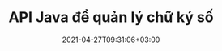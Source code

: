 ---
############################# Static ############################
layout: "product"
date: 2021-04-27T09:31:06+03:00
draft: false

product: "Signature"
product_tag: "signature"
platform: "Java"
platform_tag: "java"

############################# Head ############################
head_title: "API chữ ký số Java, thêm chữ ký điện tử vào PDF Word Excel Image"
head_description: "API chữ ký số Java. Thư viện chữ ký điện tử để ký điện tử PDF, Microsoft Word, bảng tính Excel, bản trình bày PowerPoint & định dạng tài liệu hình ảnh."

############################# Header ############################
title: "API Java để quản lý chữ ký số"
description: "Quản lý Chữ ký điện tử của Hình ảnh, Mã QR, Mã vạch, Siêu dữ liệu, Văn bản & Loại tem trong Ứng dụng Java để Ký Hình ảnh & Định dạng Tệp Tài liệu Kỹ thuật số."
button:
    enable: true

############################# SubMenu ############################
submenu:
    enable: true
    
    left:
        img_alt: "GroupDocs.Signature for Java"
        image: "https://www.groupdocs.cloud/templates/groupdocs/images/product-logos/groupdocs-signature-java.png"
        product: "GroupDocs.Signature"
        platform: "Java"

    middle:
        button:
            # button loop
            - link: "#overview"
              text: "Tổng quan"

            # button loop
            - link: "#features"
              text: "Đặc trưng"

            # button loop
            - link: "#support"
              text: "Ủng hộ"

            # button loop
            - link: "https://products.groupdocs.app/signature"
              text: "Bản thử trực tiếp"

            # button loop
            - link: "https://purchase.groupdocs.com/pricing/signature/java"
              text: "định giá"

    right:
        link_download: "https://downloads.groupdocs.com/signature"
        link_learn: "https://docs.groupdocs.com/signature/java/"
        link_buy: "https://purchase.groupdocs.com"

############################# Overview ############################
overview:
    enable: true
    content: |
      GroupDocs.Signature for Java API giúp bạn phát triển các ứng dụng Java có chức năng chữ ký điện tử để ký các tài liệu kỹ thuật số có định dạng được hỗ trợ mà không cần cài đặt bất kỳ phần mềm bên ngoài nào. Nó hỗ trợ thao tác và quản lý nhiều loại chữ ký điện tử khác nhau như Hình ảnh, Mã vạch, Mã QR, Tem, Văn bản, Quang học và Siêu dữ liệu. Tất cả các tài liệu kinh doanh điện tử của bạn như Microsoft Office Word, bản trình bày PowerPoint, bảng tính Excel, hình ảnh và tệp PDF đều có thể được ký điện tử bằng cách tùy chỉnh các thuộc tính chữ ký, ví dụ: bóng, kích thước, căn chỉnh và nhiều hơn nữa theo yêu cầu của bạn. Thư viện chữ ký số rất đơn giản và nhẹ, bao gồm một tệp DLL duy nhất có thể được tích hợp dễ dàng trong một ứng dụng Java mới hoặc hiện có.  

      Thông qua API GroupDocs.Signature cho Java, bạn có thể tải tất cả các chứng chỉ đã đăng ký từ hệ thống hoặc định vị các chữ ký hiện có bằng tìm kiếm nâng cao và đơn giản. Các tùy chọn để làm việc với các tài liệu được bảo vệ bằng mật khẩu, chỉ định các thuộc tính chữ ký phổ biến (kích thước văn bản, độ mờ, xoay, xác minh, thuộc tính phông chữ, tùy chọn màu, số trang, chiều rộng, trên cùng, bên trái, v.v.) và hỗ trợ triển khai các loại Chữ ký điện tử khác nhau làm cho nó trở nên đáng tin cậy Giải pháp quản lý chữ ký điện tử cho các tài liệu kỹ thuật số.  

      GroupDocs.Signature for Java tương thích với mọi phiên bản Java và hỗ trợ các hệ điều hành phổ biến (Windows, Linux, MacOS) có khả năng chạy Java runtime
    tabs:
      enable: true
      
      ## TAB ONE ##
      tab_one:
        description: |
          Đó là tổng quan về GroupDocs.Signature faetures cho Java:
      
        right:
          enable: true
          icon: "fab fa-html5"
          title: "Các loại chữ ký"
          content: |
            * Chữ ký văn bản
            * Chữ ký hình ảnh
            * Chữ ký số
            * Chữ ký mã QR
            * Chữ ký mã vạch
            * Chữ ký đóng dấu
            * Chữ ký trường biểu mẫu
      
      ## TAB TWO ##
      tab_two:
        description: |
          API ký điện tử Java hỗ trợ [các định dạng tệp tài liệu](https://docs.groupdocs.com/signature/java/supported-document-formats/) như được liệt kê bên dưới.

        left:
          enable: true
          table:
            # table loop
            - title: "Microsoft Office"
              content: |
                * **Word:** DOC, DOCX, DOCM, DOT, DOTX, DOTM, RTF, TXT
                * **Excel:** XLS, XLSX, XLSM, XLSB, XLTM, XLT, XLTM, XLTX, XLAM, SXC, SpreadsheetML
                * **PowerPoint:** PPT, PPTX, PPS, PPSX, PPSM, POT, POTM, POTX, PPTM

        right:
          enable: true
          table:
            # table loop
            - title: "Images & Other Formats"
              content: |
                * **Hình ảnh**: JPG, BMP, PNG, TIFF, GIF, DCM, WEBP
                * **OpenDocument**: ODT, OTT, OTS, ODS, ODP, OTP, ODG
                * **Jpeg2000**: JP2, JPF, JPX, J2K, J2C, JPM
                * **Siêu tệp**: EMF, WMF, CMX
                * **Cầm tay**: PDF
                * **Đồ họa Vector có thể mở rộng**: CDR, SVG
                * **Adobe Photoshop**: PSD
                * **Người khác**: DJVU

      ## TAB THREE ##
      tab_three:
        description: |
          GroupDocs.Signature cho Java hỗ trợ các Hệ điều hành, Khung & Trình quản lý gói sau:
        
        left:
          enable: true
          table:
            # table loop
            - icon: "fab fa-windows"
              title: "Các hệ điều hành"
              content: |
                * Microsoft Windows Desktop
                * Microsoft Windows Server
                * Linux
                * MacOS

            # table loop
            - icon: "fas fa-code"
              title: "Khung được hỗ trợ"
              content: |
                * Java 7 (1.7) and above

        right:
          enable: true
          table:
            # table loop
            - icon: "fas fa-cogs"
              title: "Môi trường phát triển"
              content: |
                * NetBeans
                * IntelliJ IDEA
                * Eclipse
            # table loop
            - icon: "fas fa-tools"
              title: "Xây dựng công cụ tự động hóa"
              content: |
                * Maven

############################# Features ############################
features:
    enable: true
    title: "Tính năng GroupDocs.Signature cho Java"

    feature:
      # feature loop
      - icon: "fas fa-copy"
        content: "Tạo, đọc, sửa đổi, ẩn và xóa chữ ký điện tử khỏi các định dạng tài liệu được hỗ trợ"

      # feature loop
      - icon: "fas fa-eye"
        content: "Truy cập tài liệu được ký từ luồng, đường dẫn tương đối hoặc đường dẫn tuyệt đối"

      # feature loop
      - icon: "fas fa-bolt"
        content: "Áp dụng chữ ký văn bản cho tài liệu, bảng tính, bản trình bày, hình ảnh và tệp PDF"
      
      # feature loop
      - icon: "fas fa-file-powerpoint"
        content: "Thêm Chữ ký văn bản dưới dạng Chú thích, Hình dán, Hình ảnh vào Tệp PDF cũng Định cấu hình Kiểu & Màu"

      # feature loop
      - icon: "fas fa-code"
        content: "Ký tài liệu PDF, tệp hình ảnh và nhận đầu ra ở định dạng tệp khác nhau"

      # feature loop
      - icon: "fas fa-cloud"
        content: "Ký điện tử hình ảnh với chữ ký văn bản dưới dạng hình mờ & thêm độ trong suốt, xoay vòng chữ ký điện tử"

      # feature loop
      - icon: "fas fa-remove-format"
        content: "Tìm kiếm Chứng chỉ & Ký Tài liệu Microsoft Word, Excel và PDF bằng Chứng chỉ Kỹ thuật số"

      # feature loop
      - icon: "fas fa-comment-slash"
        content: "Ký định dạng tài liệu xử lý văn bản với hình mờ văn bản gốc"

      # feature loop
      - icon: "fas fa-location-arrow"
        content: "Sử dụng Mã QR, Mã vạch để ký các tệp Word, Slide, Cell, PDF & Image"

      # feature loop
      - icon: "fas fa-border-all"
        content: "Định cấu hình và áp dụng chữ ký đóng dấu cho các định dạng tệp được hỗ trợ an toàn"

      # feature loop
      - icon: "fas fa-wrench"
        content: "Thiết lập và gán chữ ký hình ảnh cho tài liệu, bảng tính, bản trình bày, hình ảnh và tệp PDF"

      # feature loop
      - icon: "fas fa-columns"
        content: "Định cấu hình Thuộc tính chữ ký, ví dụ: Giao diện, Lề, Căn chỉnh, v.v."

      # feature loop
      - icon: "fas fa-file-word"
        content: "Áp dụng chữ ký số cho tài liệu được bảo vệ bằng mật khẩu"

      # feature loop
      - icon: "fas fa-envelope"
        content: "Thực hiện Xác minh Văn bản của Tài liệu PDF bằng Trình xử lý Chữ ký"

      # feature loop
      - icon: "fas fa-print"
        content: "Xác minh kỹ thuật số các tài liệu Word, Cell, PDF với các bộ chứa chứng chỉ .CER và .PFX"

      # feature loop
      - icon: "fas fa-file-archive"
        content: "Chỉ định các loại đơn vị đo lường khác nhau (ví dụ: Mi-li-mét, Pixel, v.v.) cho chữ ký văn bản PDF"

      # feature loop
      - icon: "fas fa-lock"
        content: "Lấy thông tin tài liệu qua tệp hoặc URL - Thêm chữ ký trường biểu mẫu vào tài liệu PDF"

      # feature loop
      - icon: "fas fa-file-code"
        content: "Thêm Đối tượng Dữ liệu Tùy chỉnh, VCard Nhúng, Email, EPC, MeCard hoặc Đối tượng Sự kiện vào Mã QR"
      
      # feature loop
      - icon: "fas fa-fill-drip"
        content: "Áp dụng các kiểu cọ khác nhau cho chữ ký, ví dụ: Gradient, Radial, Solid và Texture Brush"

      # feature loop
      - icon: "fas fa-file-excel"
        content: "Ký tên vào tài liệu Nằm ở FTP hoặc Azure Cloud Storage"

      # feature loop
      - icon: "fas fa-heading"
        content: "Đặt Căn chỉnh Văn bản bên trong Hình dạng cho Tài liệu, Trang trình bày, Hình ảnh & Tệp PDF"

      # feature loop
      - icon: "fas fa-project-diagram"
        content: "Tìm kiếm, Xác minh và Ký điện tử Tài liệu Bản trình bày PowerPoint"

      # feature loop
      - icon: "fas fa-cube"
        content: "Đặt chữ ký bằng pixel trong tài liệu di động & định vị văn bản cho chữ ký đóng dấu"

      # feature loop
      - icon: "fab fa-uncharted"
        content: "Thực hiện chữ ký tem hình chữ nhật với các góc tròn"

       # feature loop
      - icon: "fab fa-uncharted"
        content: "Mở rộng chữ ký mã vạch & mã QR với nội dung dữ liệu hình ảnh"

       # feature loop
      - icon: "fab fa-uncharted"
        content: "Thêm chữ ký siêu dữ liệu được mã hóa trong khi làm việc với các tùy chọn ký và tìm kiếm"

       # feature loop
      - icon: "fab fa-uncharted"
        content: "Nhúng Đối tượng Tùy chỉnh vào Chữ ký Siêu dữ liệu trong Word, Excel và Bản trình bày"

    more_feature:
      # more_feature_loop
      - title: "Dễ dàng Định cấu hình & Áp dụng Chữ ký điện tử"
        content: |
          API GroupDocs.Signature cho Java cho phép định cấu hình và thêm chữ ký điện tử vào các định dạng tài liệu được hỗ trợ. Sau đây là một ví dụ mã cho thấy việc áp dụng chữ ký văn bản cho tệp PDF đơn giản như thế nào:

          ```java
          Signature signature = new Signature("sample.pdf");

          TextSignOptions options = new TextSignOptions("John Smith");
          // đặt vị trí chữ ký
          options.setLeft(100);
          options.setTop(100);
          
          // đặt chữ ký hình chữ nhật
          options.setWidth(100);
          options.setHeight(30);

          // đặt màu văn bản và phông chữ
          options.setForeColor(Color.RED);
          SignatureFont signatureFont = new SignatureFont();
          signatureFont.setSize(12);
          signatureFont.setFamilyName("Comic Sans MS");
          options.setFont(signatureFont);
          options.setSignatureImplementation(TextSignatureImplementation.Sticker)

          // ký tài liệu vào hồ sơ
          signature.sign("sample_signed.pdf", options);
          ```

      # more_feature_loop
      - title: "Các loại mã hóa mã vạch được hỗ trợ cho eSignature"
        content: |
          Sử dụng API GroupDocs.Signature cho Java, bạn có thể áp dụng Chữ ký mã vạch và mã QR cho các định dạng tệp được hỗ trợ. GroupDocs.Signature cho Java hỗ trợ rất nhiều loại mã hóa mã vạch để đáp ứng hầu hết các yêu cầu. Các loại mã hóa mã vạch được hỗ trợ bao gồm, Mã 11, Mã 128, Mã 16K/32, Mã Databar, GS1 Codeblock, ISBN, ISMN, ISSN, ITF16, Pdf147, EAN8, EAN13, EAN14, UPCA, UPCE, ITF14, Code39 Standard và Mã39 mở rộng.

          Tương tự, API GroupDocs.Signature cho Java cho phép bạn sử dụng các loại mã QR, chẳng hạn như QR, Aztec và Ma trận dữ liệu. Các loại mã hóa QR-Code được hỗ trợ bao gồm Aztec, DataMatrix, GS1 DataMatrix và GS1 QR.

      # more_feature_loop
      - title: "Tìm kiếm chữ ký & chứng chỉ"
        content: |
          Thông qua API GroupDocs.Signature cho Java, bạn có thể tìm kiếm chữ ký Mã QR và Mã vạch trong mọi tài liệu, bản trình bày, bảng tính, hình ảnh cũng như tệp PDF và tìm nạp kết quả tìm kiếm. Bạn cũng có thể tìm kiếm đối tượng dữ liệu tùy chỉnh từ các tài liệu được ký bằng Chữ ký Mã QR cũng như Tìm kiếm Đối tượng Email và VCard Chuẩn từ các Tài liệu được ký bằng Mã QR. Xác minh văn bản được mã hóa của chữ ký QR-Code cũng như tìm kiếm chữ ký siêu dữ liệu trong tài liệu PDF cũng được hỗ trợ. Áp dụng các tiêu chí tìm kiếm bổ sung cho chữ ký số của Words & Cells Documents.  

          Tùy chọn tìm kiếm cũng khả dụng đối với chữ ký siêu dữ liệu đối với tài liệu từ, trang trình bày và bảng tính, trong khi tìm kiếm trường biểu mẫu khả dụng đối với tài liệu PDF.

      # more_feature_loop
      - title: "Định cấu hình Thuộc tính chữ ký điện tử"
        content: |
          Để nâng cao UX của người dùng cuối API GroupDocs.Signature cho Java cung cấp rất nhiều thuộc tính có thể được cấu hình khá dễ dàng. Bạn có thể đặt các tùy chọn phông chữ và màu sắc (Màu nền, Màu nền trước, Đậm, Nghiêng, Gạch chân, Họ phông chữ, Cỡ chữ, v.v.), Tùy chọn nền và viền (Màu nền, Độ trong suốt của nền, Màu viền, Kiểu gạch ngang viền, Độ đậm của viền, Độ trong suốt của đường viền, v.v.), Lề chữ ký (Trái, Trên, Chiều rộng, Chiều cao, Khoảng đệm, v.v.) và Thiết lập Vùng chữ ký hình ảnh & Căn chỉnh chữ ký (Căn chỉnh ngang, Căn chỉnh dọc, v.v.).

############################# Support ############################
support:
    enable: true

############################# Solutions ############################
solutions:
    enable: true
    title: "GroupDocs.Signature cung cấp API xem tài liệu cho các môi trường phát triển phổ biến khác"

    solution:
        # solution loop
        - img_alt: "GroupDocs.Signature for .NET"
          image: "https://www.groupdocs.cloud/templates/groupdocs/images/product-logos/groupdocs-signature-net.png"
          product: "GroupDocs.Signature"
          platform: ".NET"
          link: "/signature/net/"

############################# Back to top ###############################
back_to_top:
  enable: true
---